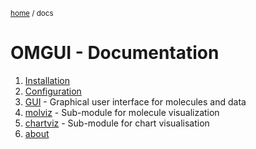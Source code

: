 <sub>[home](../#readme) / docs</sub>

# OMGUI - Documentation

1.  [Installation](installation.md)
1.  [Configuration](config.md)
1.  [GUI](gui.md) - Graphical user interface for molecules and data
1.  [molviz](molviz.md) - Sub-module for molecule visualization
1.  [chartviz](chartviz.md) - Sub-module for chart visualisation
1.  [about](about.md)
